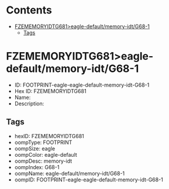 



Contents
========

* [FZEMEMORYIDTG681>eagle-default/memory-idt/G68-1](#fzememoryidtg681eagle-defaultmemory-idtg68-1)
	* [Tags](#tags)

# FZEMEMORYIDTG681>eagle-default/memory-idt/G68-1

- ID: FOOTPRINT-eagle-eagle-default-memory-idt-G68-1
- Hex ID: FZEMEMORYIDTG681
- Name: 
- Description: 

## Tags

- hexID: FZEMEMORYIDTG681
- oompType: FOOTPRINT
- oompSize: eagle
- oompColor: eagle-default
- oompDesc: memory-idt
- oompIndex: G68-1
- oompName: eagle-default/memory-idt/G68-1
- oompID: FOOTPRINT-eagle-eagle-default-memory-idt-G68-1
